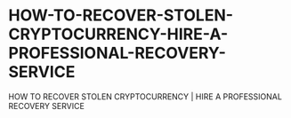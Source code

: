 # HOW-TO-RECOVER-STOLEN-CRYPTOCURRENCY-HIRE-A-PROFESSIONAL-RECOVERY-SERVICE
HOW TO RECOVER STOLEN CRYPTOCURRENCY | HIRE A PROFESSIONAL RECOVERY SERVICE
